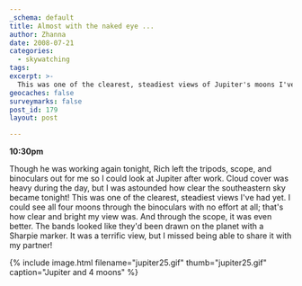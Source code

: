 ```yaml
---
_schema: default
title: Almost with the naked eye ...
author: Zhanna
date: 2008-07-21
categories:
  - skywatching  
tags:
excerpt: >- 
  This was one of the clearest, steadiest views of Jupiter's moons I've had yet.
geocaches: false
surveymarks: false
post_id: 179
layout: post

---
```


**10:30pm**

Though he was working again tonight, Rich left the tripods, scope, and binoculars out for me so I could look at Jupiter after work.  Cloud cover was heavy during the day, but I was astounded how clear the southeastern sky became tonight!  This was one of the clearest, steadiest views I've had yet.  I could see all four moons through the binoculars with no effort at all; that's how clear and bright my view was.  And through the scope, it was even better.  The bands looked like they'd been drawn on the planet with a Sharpie marker.  It was a terrific view, but I missed being able to share it with my partner!

{% include image.html filename="jupiter25.gif" thumb="jupiter25.gif" caption="Jupiter and 4 moons" %}